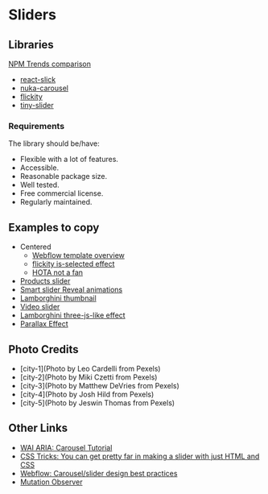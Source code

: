# Sliders

## Libraries

[NPM Trends comparison](https://www.npmtrends.com/react-slick-vs-tiny-slider-vs-flickity-vs-react-swipe-vs-react-slider-vs-nuka-carousel-vs-react-responsive-carousel)

- [react-slick](https://github.com/akiran/react-slick)
- [nuka-carousel](https://github.com/FormidableLabs/nuka-carousel)
- [flickity](https://flickity.metafizzy.co)
- [tiny-slider](https://github.com/ganlanyuan/tiny-slider#readme)

### Requirements

The library should be/have:

- Flexible with a lot of features.
- Accessible.
- Reasonable package size.
- Well tested.
- Free commercial license.
- Regularly maintained.

## Examples to copy

- Centered
  - [Webflow template overview](https://webflow.com/templates/html/studies-education-website-template)
  - [flickity is-selected effect](https://codepen.io/desandro/pen/jEpxqJ)
  - [HOTA not a fan](https://hota.com.au/)
- [Products slider]()
- [Smart slider Reveal animations](https://smartslider3.com/layer-slider-template/)
- [Lamborghini thumbnail](https://www.lamborghini.com/en-en/news/lamborghini-sian-the-first-hybrid-few-off#gallery-news)
- [Video slider](https://theenglishbus.com/)
- [Lamborghini three-js-like effect](https://www.lamborghini.com/en-en/)
- [Parallax Effect](https://themes.themegoods.com/hoteller/beach/)

## Photo Credits

- [city-1](Photo by Leo Cardelli from Pexels)
- [city-2](Photo by Miki Czetti from Pexels)
- [city-3](Photo by Matthew DeVries from Pexels)
- [city-4](Photo by Josh Hild from Pexels)
- [city-5](Photo by Jeswin Thomas from Pexels)

## Other Links

- [WAI ARIA: Carousel Tutorial](https://www.w3.org/WAI/tutorials/carousels/)
- [CSS Tricks: You can get pretty far in making a slider with just HTML and CSS](https://css-tricks.com/can-get-pretty-far-making-slider-just-html-css/)
- [Webflow: Carousel/slider design best practices](https://webflow.com/blog/carousel-slider-design-best-practices)
- [Mutation Observer](https://developer.mozilla.org/en-US/docs/Web/API/MutationObserver)

